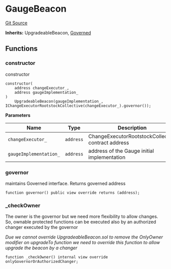 # GaugeBeacon

[Git Source](https://github.com/RootstockCollective/collective-rewards-sc/blob/8bd29e5db4bf3fe742eaa77d7d0078590ca8f07f/src/gauge/GaugeBeacon.sol)

**Inherits:** UpgradeableBeacon, [Governed](/src/governance/Governed.sol/abstract.Governed.md)

## Functions

### constructor

constructor

```solidity
constructor(
    address changeExecutor_,
    address gaugeImplementation_
)
    UpgradeableBeacon(gaugeImplementation_, IChangeExecutorRootstockCollective(changeExecutor_).governor());
```

**Parameters**

| Name                   | Type      | Description                                        |
| ---------------------- | --------- | -------------------------------------------------- |
| `changeExecutor_`      | `address` | ChangeExecutorRootstockCollective contract address |
| `gaugeImplementation_` | `address` | address of the Gauge initial implementation        |

### governor

maintains Governed interface. Returns governed address

```solidity
function governor() public view override returns (address);
```

### \_checkOwner

The owner is the governor but we need more flexibility to allow changes. So, ownable protected functions can be executed
also by an authorized changer executed by the governor

_Due we cannot override UpgradeableBeacon.sol to remove the OnlyOwner modifier on upgradeTo function we need to override
this function to allow upgrade the beacon by a changer_

```solidity
function _checkOwner() internal view override onlyGovernorOrAuthorizedChanger;
```
